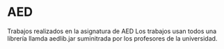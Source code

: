 # AED
Trabajos realizados en la asignatura de AED
Los trabajos usan todos una librería llamda aedlib.jar suminitrada por los profesores de la universidad.
